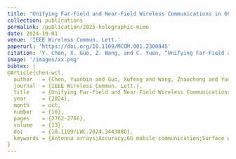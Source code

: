 ```yaml
---
title: "Unifying Far-Field and Near-Field Wireless Communications in 6G MIMO"
collection: publications
permalink: /publication/2025-holographic-mimo
date: 2024-10-01
venue: 'IEEE Wireless Commun. Lett.'
paperurl: 'https://doi.org/10.1109/MCOM.001.2300845'
citation: 'Y. Chen, X. Guo, Z. Wang, and C. Yuen, “Unifying Far-Field and Near-Field Wireless Communications in 6G MIMO,” IEEE Wireless Commun. Lett., vol. 13, no. 10, pp. 2762–2766, Oct. 2024, doi: 10.1109/LWC.2024.3443880.'
image: '/images/xx.png'
bibtex: |
@Article{chen-wcl,
  author   = {Chen, Yuanbin and Guo, Xufeng and Wang, Zhaocheng and Yuen, Chau},
  journal  = {IEEE Wireless Commun. Lett.},
  title    = {Unifying Far-Field and Near-Field Wireless Communications in {6G MIMO}},
  year     = {2024},
  month    = oct,
  number   = {10},
  pages    = {2762-2766},
  volume   = {13},
  doi      = {10.1109/LWC.2024.3443880},
  keywords = {Antenna arrays;Accuracy;6G mobile communication;Surface waves;Millimeter wave communication;Aperture antennas;Terahertz communications;6G;far-field;near-field;wavenumber-domain},
}
---
```

